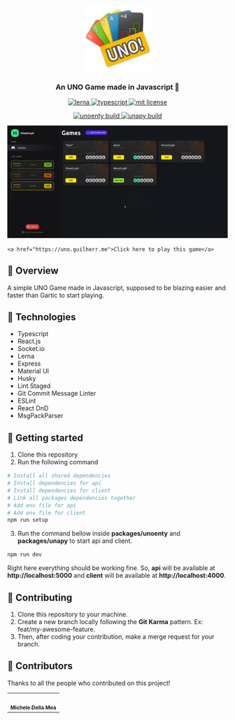 <p align="center">
	<img src="./assets/uno_icon.png" height="150" width="150" alt="icon example" />
</p>	

<h3 align="center">
  An UNO Game made in Javascript 🎴
</h3>

<p align="center">
	<a href="https://lerna.js.org/">
		<img alt="lerna" src="https://img.shields.io/badge/maintained%20with-lerna-cc00ff.svg" alt="maintained with lerna"/>
	</a>
	<a href="https://github.com/microsoft/TypeScript">
		<img alt="typescript" src="https://camo.githubusercontent.com/41c68e9f29c6caccc084e5a147e0abd5f392d9bc/68747470733a2f2f62616467656e2e6e65742f62616467652f547970655363726970742f7374726963742532302546302539462539322541412f626c7565">
	</a>
	<a href="https://github.com/guilhermebkel/uno-game">
		<img alt="mit license" src="https://img.shields.io/github/license/guilhermebkel/uno-game?color=0051ff" />
	</a>
</p>
<p align="center">
	<a href="https://github.com/guilhermebkel/uno-game">
		<img alt="unoenty build" src="https://github.com/guilhermebkel/uno-game/workflows/Unoenty%20CI/badge.svg" />
	</a>
	<a href="https://github.com/guilhermebkel/uno-game">
		<img alt="unapy build" src="https://github.com/guilhermebkel/uno-game/workflows/Unapy%20CI/badge.svg" />
	</a>
</p>

<p align="center">
	<img src="./preview.gif" alt="mockup" />

	<a href="https://uno.guilherr.me">Click here to play this game</a>
</p>

## 📌 Overview

A simple UNO Game made in Javascript, supposed to be blazing easier and faster than Gartic to start playing. 

## 🔧 Technologies

- Typescript
- React.js
- Socket.io
- Lerna
- Express
- Material UI
- Husky
- Lint Staged
- Git Commit Message Linter
- ESLint
- React DnD
- MsgPackParser

## 🚀 Getting started

1. Clone this repository
2. Run the following command
```sh
# Install all shared dependencies
# Install dependencies for api
# Install dependencies for client
# Link all packages dependencies together
# Add env file for api
# Add env file for client
npm run setup
```

3. Run the command bellow inside **packages/unoenty** and **packages/unapy** to start api and client.
```sh
npm run dev
```

Right here everything should be working fine. So, **api** will be available at **http://localhost:5000** and **client** will be available at **http://localhost:4000**.

## 👏 Contributing

1. Clone this repository to your machine.
2. Create a new branch locally following the **Git Karma** pattern. Ex: feat/my-awesome-feature.
3. Then, after coding your contribution, make a merge request for your branch.

## 💫 Contributors

Thanks to all the people who contributed on this project!

<table>
  <tr>
    <td align="center">
			<a
				href="https://github.com/ArcaneDiver" 
				title="ArcaneDiver"
			>
				<img src="https://avatars.githubusercontent.com/ArcaneDiver" width="100px;" alt=""/>
				<br />
				<sub>
					<b>Michele Della Mea</b>
				</sub>
			</a>
		</td>
  </tr>
</table>

